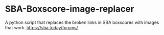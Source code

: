 # SBA-Boxscore-image-replacer
A python script that replaces the broken links in SBA boxscores with images that work.
https://sba.today/forums/
